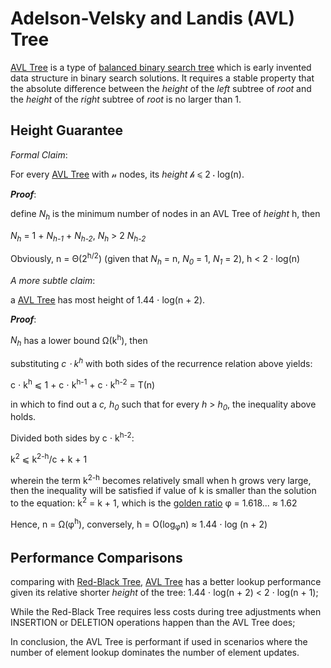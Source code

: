 # Adelson-Velsky and Landis (AVL) Tree

[AVL Tree][avl-tree] is a type of [balanced binary search tree](../searching/binary-search.md) which is early invented data structure in binary search solutions. It requires a stable property that the absolute difference between the _height_ of the _left_ subtree of _root_ and the _height_ of the _right_ subtree of _root_ is no larger than 1.

## Height Guarantee

_Formal Claim_:

For every [AVL Tree][avl-tree] with &nscr; nodes, its _height_ &hscr; &les; 2 &sdot; log(n).

_**Proof**_:

define _N<sub>h</sub>_ is the minimum number of nodes in an AVL Tree of _height_ h, then

_N<sub>h</sub>_ = 1 + _N<sub>h-1</sub>_ + _N<sub>h-2</sub>_, _N<sub>h</sub>_ > 2 _N<sub>h-2</sub>_

Obviously, n = &Theta;(2<sup>h/2</sup>) (given that _N<sub>h</sub>_ = n, _N<sub>0</sub>_ = 1, _N<sub>1</sub>_ = 2), h < 2 &sdot; log(n)

_A more subtle claim_:

a [AVL Tree][avl-tree] has most height of 1.44 &sdot; log(n + 2).

_**Proof**_:

_N<sub>h</sub>_ has a lower bound &Omega;(k<sup>h</sup>), then

substituting _c &sdot; k<sup>h</sup>_ with both sides of the recurrence relation above yields:

c &sdot; k<sup>h</sup> &les; 1 + c &sdot; k<sup>h-1</sup> + c &sdot; k<sup>h-2</sup> = &Tau;(n)

in which to find out a _c, h<sub>0</sub>_ such that for every _h_ > _h<sub>0</sub>_, the inequality above holds.

Divided both sides by c &sdot; k<sup>h-2</sup>:

k<sup>2</sup> &les; k<sup>2-h</sup>/c + k + 1

wherein the term k<sup>2-h</sup> becomes relatively small when h grows very large, then the inequality will be satisfied if value of k is smaller than the solution to the equation: k<sup>2</sup> = k + 1, which is the [golden ratio](https://en.wikipedia.org/wiki/Golden_ratio) &phi; = 1.618... &ap; 1.62

Hence, n = &Omega;(&phi;<sup>h</sup>), conversely, h = &Omicron;(log<sub>&phi;</sub>n) &ap; 1.44 &sdot; log (n + 2)

## Performance Comparisons

comparing with [Red-Black Tree](red-black-tree.md), [AVL Tree][avl-tree] has a better lookup performance given its relative shorter _height_ of the tree: 1.44 &sdot; log(n + 2) < 2 &sdot; log(n + 1);

While the Red-Black Tree requires less costs during tree adjustments when INSERTION or DELETION operations happen than the AVL Tree does;

In conclusion, the AVL Tree is performant if used in scenarios where the number of element lookup dominates the number of element updates.

[avl-tree]: #avl-tree
